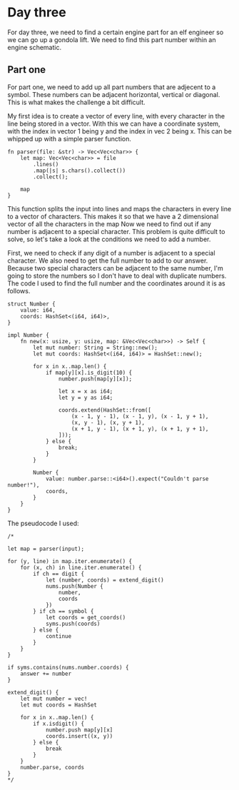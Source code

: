 # Day three

For day three, we need to find a certain engine part for an elf engineer so we can go up a gondola lift. We need to find this part number within an engine schematic.

## Part one

For part one, we need to add up all part numbers that are adjecent to a symbol. These numbers can be adjacent horizontal, vertical or diagonal. This is what makes the challenge a bit difficult.

My first idea is to create a vector of every line, with every character in the line being stored in a vector. With this we can have a coordinate system, with the index in vector 1 being y and the index in vec 2 being x. This can be whipped up with a simple parser function.

```rust, noplayground
fn parser(file: &str) -> Vec<Vec<char>> {
    let map: Vec<Vec<char>> = file
        .lines()
        .map(|s| s.chars().collect())
        .collect();

    map
}
```

This function splits the input into lines and maps the characters in every line to a vector of characters. This makes it so that we have a 2 dimensional vector of all the characters in the map Now we need to find out if any number is adjacent to a special character. This problem is quite difficult to solve, so let's take a look at the conditions we need to add a number.

First, we need to check if any digit of a number is adjacent to a special character. We also need to get the full number to add to our answer. Because two special characters can be adjacent to the same number, I'm going to store the numbers so I don't have to deal with duplicate numbers. The code I used to find the full number and the coordinates around it is as follows.

```rust,noplayground
struct Number {
    value: i64,
    coords: HashSet<(i64, i64)>,
}

impl Number {
    fn new(x: usize, y: usize, map: &Vec<Vec<char>>) -> Self {
        let mut number: String = String::new();
        let mut coords: HashSet<(i64, i64)> = HashSet::new();

        for x in x..map.len() {
            if map[y][x].is_digit(10) {
                number.push(map[y][x]);

                let x = x as i64;
                let y = y as i64;

                coords.extend(HashSet::from([
                    (x - 1, y - 1), (x - 1, y), (x - 1, y + 1),
                    (x, y - 1), (x, y + 1),
                    (x + 1, y - 1), (x + 1, y), (x + 1, y + 1),
                ]));
            } else {
                break;
            }
        }

        Number {
            value: number.parse::<i64>().expect("Couldn't parse number!"),
            coords,
        }
    }
}
```

The pseudocode I used:

```rust,noplayground
/*
    
let map = parser(input);

for (y, line) in map.iter.enumerate() {
    for (x, ch) in line.iter.enumerate() {
        if ch == digit {
            let (number, coords) = extend_digit()
            nums.push(Number {
                number,
                coords
            })
        } if ch == symbol {
            let coords = get_coords()
            syms.push(coords)
        } else {
            continue 
        }
    }
}

if syms.contains(nums.number.coords) {
    answer += number
}

extend_digit() {
    let mut number = vec!
    let mut coords = HashSet
    
    for x in x..map.len() {
        if x.isdigit() {
            number.push map[y][x]
            coords.insert((x, y))
        } else {
            break 
        }
    }
    number.parse, coords
}
*/
```